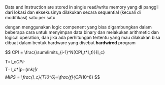Data and Instruction are stored in single read/write memory yang di panggil dari lokasi dan eksekusinya dilakukan secara sequential (kecuali di modifikasi) satu per satu

dengan menggunakan logic compenent yang bisa digambungkan dalam beberapa cara untuk menyimpan data binary dan melakukan arithmetic dan logical operation, dan jika ada perhitungan tertentu yang mau dilakukan bisa dibuat dalam bentuk hardware yang disebut **hardwired** program

$$
CPI =
\frac{\sum\limits_{i-1}^N(CPI_t*I_t)}{I_c}

$$
$$
T=I_c*CPI*r
$$
$$
T=I_c*|p+(m*k)|*r
$$
$$
MIPS = \frac{I_c}{T*10^6}=\frac{f}{CPI*10^6}
$$

